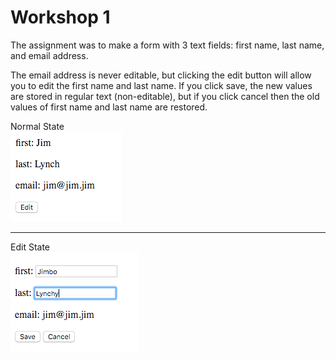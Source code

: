 # Workshop 1

The assignment was to make a form with 3 text fields: first name, last name, and email address.

The email address is never editable, but clicking the edit button will allow you to edit the first name and last name. 
If you click save, the new values are stored in regular text (non-editable), but if you click cancel then the old values of first name and last name are restored. 

Normal State<br/>
![Alt text](/images/ws1-normal-mode.png "Normal State")

<hr>

Edit State</br>
![Alt text](/images/ws1-edit-mode.png "Edit State")

